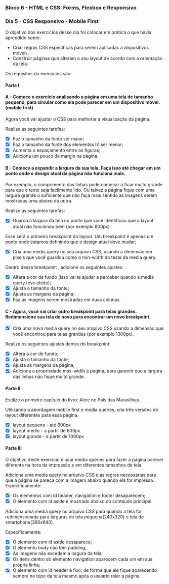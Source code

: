 ### Bloco 6 - HTML e CSS: Forms, Flexbox e Responsivo
### Dia 5 - CSS Responsivo - Mobile First

O objetivo dos exercícios desse dia foi colocar em prática o que havia aprendido sobre:
- Criar regras CSS específicas para serem aplicadas a dispositivos móveis.
- Construir páginas que alteram o seu layout de acordo com a orientação da tela.

Os requisitos do exercícios são:

#### Parte I

#### A - Comece o exercício analisando a página em uma tela de tamanho pequeno, para simular como ela pode parecer em um dispositivo móvel. (mobile first)

Agora você vai ajustar o CSS para melhorar a visualização da página.

Realize as seguintes tarefas:
- [x] Faz o tamanho da fonte ser maior;
- [x] Faz o tamanho da fonte dos elementos h1 ser menor;
- [x] Aumenta o espaçamento entre as figuras;
- [x] Adiciona um pouco de margin na página.

#### B - Comece a expandir a largura da sua tela. Faça isso até chegar em um ponto onde o design atual da página não funciona mais.

Por exemplo, o comprimento das linhas pode começar a ficar muito grande para que o texto seja facilmente lido. Ou talvez a página fique com uma largura grande o suficiente que não faça mais sentido as imagens serem mostradas uma abaixo da outra.

Realize as seguintes tarefas:
- [x] Guarda a largura da tela no ponto que você identificou que o layout atual não funcionou bem (por exemplo 800px).

Esse será o primeiro breakpoint do layout. Um breakpoint é apenas um ponto onde estamos definindo que o design atual deve mudar;

- [x] Cria uma media query no seu arquivo CSS, usando a dimensão em pixels que você guardou como o min-width do teste da media query.

Dentro desse breakpoint , adicione os seguintes ajustes:
- [x] Altera a cor de fundo (isso vai te ajudar a perceber quando a media query teve efeito);
- [x] Ajusta o tamanho da fonte;
- [x] Ajusta as margens da página;
- [x] Faz as imagens serem mostradas em duas colunas.

#### C - Agora, você vai criar outro breakpoint para telas grandes. Redimensione sua tela de novo para encontrar um novo breakpoint.

- [x] Cria uma nova media query no seu arquivo CSS usando a dimensão que você encontrou para telas grandes (por exemplo 1300px).

Realize os seguintes ajustes dentro do breakpoint:
- [x] Altera a cor de fundo;
- [x] Ajusta o tamanho da fonte;
- [x] Ajusta as margens da página;
- [x] Adiciona a propriedade max-width à página, para garantir que a largura das linhas não fique muito grande.

#### Parte II

Estilize o primeiro capítulo do livro: Alice no País das Maravilhas.

Utilizando a abordagem mobile first e media queries, cria três versões de layout diferentes para essa página. 

- [x] layout pequeno - até 600px
- [x] layout médio - a partir de 600px
- [x] layout grande - a partir de 1000px

#### Parte III

O objetivo deste exercício é usar media queries para fazer a página parecer diferente na hora da impressão e em diferentes tamanhos de tela.

Adiciona uma media query no arquivo CSS e as regras necessárias para que a página se pareça com a imagem abaixo quando ela for impressa. Especificamente:

- [x] Os elementos com id header, navigation e footer desaparecem;
- [x] O elemento com id aside é mostrado abaixo do conteúdo principal.

Adiciona uma media query no arquivo CSS para quando a tela for redimensionada para larguras de tela pequena(240x320) e tela de smartphone(360x640).

Especificamente:
- [x] O elemento com id aside desaparece;
- [x] O elemento body não tem padding;
- [x] As imagens não excedem a largura da tela;
- [x] Os itens dentro do elemento navigation aparecem cada um em sua própria linha;
- [x] O elemento com id header é fixo, de forma que ele fique aparecendo sempre no topo da tela mesmo após o usuário rolar a página.

